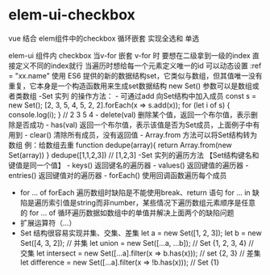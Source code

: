 # elem-ui-checkbox
vue 结合 elem组件中的checkbox 循环嵌套 实现全选和 单选

elem-ui 组件内 checkbox
  当v-for 嵌套 v-for 时 要想在二级拿到一级的index 直接定义不同的index就行
  当遍历时想给每一个元素定义唯一的id 可以动态设置 :ref = "xx.name"
  使用 ES6 提供的新的数据结构set，它类似与数组，但其值唯一没有重复，它本身是一个构造函数用来生成set数据结构 new Set()
  参数可以是数组或者类数组
  -Set 实列 的操作方法：
       - 可通过add 向Set结构中加入成员
            const s = new Set();
            [2, 3, 5, 4, 5, 2, 2].forEach(x => s.add(x));
            for (let i of s) {
              console.log(i);
            }
            // 2 3 5 4
       - delete(val)  删除某个值，返回一个布尔值，表示删除是否成功
       - has(val)  返回一个布尔值，表示该值是否为Set成员，上面例子中有用到
       - clear()   清除所有成员，没有返回值
       - Array.from 方法可以将Set结构转为数组
         例：给数组去重
            function dedupe(array){
              return Array.from(new Set(array))
            }
            dedupe([1,1,2,3]) // [1,2,3]
   -Set 实列的遍历方法 【Set结构键名和键值是同一个值】
       - keys() 返回键名的遍历器
       - values() 返回键值的遍历器
       - entries() 返回键值对的遍历器
       - forEach() 使用回调函数遍历每个成员
   - for ... of
     forEach 遍历数组时缺陷是不能使用break、return 语句
     for ... in 缺陷是遍历索引值是string而非number，某些情况下遍历数组元素顺序是任意的
     for ... of 循环遍历数据如数组中的单值并解决上面两个的缺陷问题
  - 扩展运算符（...）
  - Set 结构很容易实现并集、交集、差集
        let a = new Set([1, 2, 3]);
        let b = new Set([4, 3, 2]);
        // 并集
        let union = new Set([...a, ...b]);
        // Set {1, 2, 3, 4}
        // 交集
        let intersect = new Set([...a].filter(x => b.has(x)));
        // set {2, 3}
        // 差集
        let difference = new Set([...a].filter(x => !b.has(x)));
        // Set {1}
